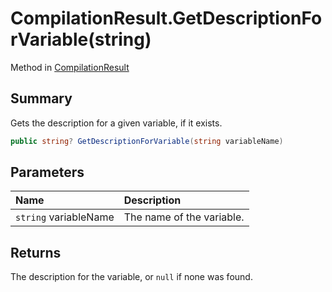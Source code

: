 # CompilationResult.GetDescriptionForVariable(string)

Method in [CompilationResult](/docs/api/csharp/yarn.compiler.compilationresult.md)

## Summary


Gets the description for a given variable, if it exists.


```csharp
public string? GetDescriptionForVariable(string variableName)
```

## Parameters

|Name|Description|
|:---|:---|
|`string` variableName|The name of the variable.|

## Returns

The description for the variable, or  `null` 
if none was found.

